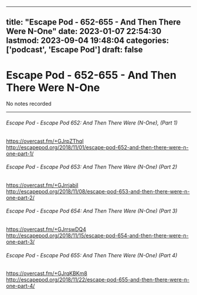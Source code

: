 
---
title: "Escape Pod - 652-655 - And Then There Were N-One"
date: 2023-01-07 22:54:30
lastmod: 2023-09-04 19:48:04
categories: ['podcast', 'Escape Pod']
draft: false
---


# Escape Pod - 652-655 - And Then There Were N-One

No notes recorded

- - -
###### Escape Pod - Escape Pod 652: And Then There Were (N-One), (Part 1)

https://overcast.fm/+GJrpZThqI  
http://escapepod.org/2018/11/01/escape-pod-652-and-then-there-were-n-one-part-1/

###### Escape Pod - Escape Pod 653: And Then There Were (N-One) (Part 2)

https://overcast.fm/+GJrrjabjI  
http://escapepod.org/2018/11/08/escape-pod-653-and-then-there-were-n-one-part-2/
###### Escape Pod - Escape Pod 654: And Then There Were (N-One) (Part 3)

https://overcast.fm/+GJrrswDQ4  
http://escapepod.org/2018/11/15/escape-pod-654-and-then-there-were-n-one-part-3/
###### Escape Pod - Escape Pod 655: And Then There Were (N-One) (Part 4)

https://overcast.fm/+GJrqKBKm8  
http://escapepod.org/2018/11/22/escape-pod-655-and-then-there-were-n-one-part-4/

<!-- #public #podcast #Escape Pod# -->

<!-- {BearID:AB0CEF60-924B-4E30-A4A4-1440C8B2B2D7-28016-00002D97D25D18E5} -->
